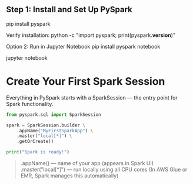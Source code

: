 ## Step 1: Install and Set Up PySpark
pip install pyspark

Verify installation:
python -c "import pyspark; print(pyspark.__version__)"

Option 2: Run in Jupyter Notebook
pip install pyspark notebook

jupyter notebook

# Create Your First Spark Session
Everything in PySpark starts with a SparkSession — the entry point for Spark functionality.

``` python 
from pyspark.sql import SparkSession

spark = SparkSession.builder \
    .appName("MyFirstSparkApp") \
    .master("local[*]") \
    .getOrCreate()

print("Spark is ready!")
```
> .appName() — name of your app (appears in Spark UI)
> .master("local[*]") — run locally using all CPU cores
(In AWS Glue or EMR, Spark manages this automatically)
